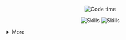 <p align="center">
  <img alt="Code time" src="https://wakatime.com/badge/user/c215fa00-46e9-423c-8c43-89e424f50ad5.svg" />
</p>

<p align="center">
  <img alt="Skills" src="https://skillicons.dev/icons?i=c,cpp,bash,qt,flutter,dart,cmake,rust,docker,py,ros,supabase,appwrite,sentry,swift,arduino,raspberrypi,sqlite,ansible,flask,html,md,postgres,postman,processing" />
  <img alt="Skills" src="https://skillicons.dev/icons?i=aws,cloudflare,vercel,apple,ubuntu,linux,git,githubactions,vscode,notion,obsidian" />
</p>

<details>
  <summary>More</summary>
  <p align="center">
  <picture>
    <source media="(prefers-color-scheme: dark)" srcset="https://wakatime.com/share/@bookshiyi/2e23cfaf-53f0-4a28-a847-2654f3bc4682.svg" />
    <source media="(prefers-color-scheme: light)" srcset="https://wakatime.com/share/@bookshiyi/50de43b6-6580-4ea3-9cff-b011d2433806.svg" />
    <img alt="Code history" src="https://wakatime.com/share/@bookshiyi/0f63e14e-134a-435a-bc8e-3db4bb23b7ec.png" />
  </picture>
  <picture>
    <source media="(prefers-color-scheme: dark)" srcset="https://github-readme-stats.vercel.app/api?username=bookshiyi&count_private=true&show_icons=true&theme=dark"  />
    <source media="(prefers-color-scheme: light)" srcset="https://github-readme-stats.vercel.app/api?username=bookshiyi&count_private=true&show_icons=true"/>
    <img alt="Github stats" src="https://github-readme-stats.vercel.app/api?username=bookshiyi&count_private=true&show_icons=true" />
  </picture>
  <picture>
    <source media="(prefers-color-scheme: dark)" srcset="https://github-readme-stats.vercel.app/api/top-langs/?username=bookshiyi&count_private=true&layout=compact&theme=dark"  />
    <source media="(prefers-color-scheme: light)" srcset="https://github-readme-stats.vercel.app/api/top-langs/?username=bookshiyi&count_private=true&layout=compact" />
    <img alt="Most languages" src="https://github-readme-stats.vercel.app/api/top-langs/?username=bookshiyi&count_private=true&layout=compact" />
  </picture>
  </p>
  
  <p align="center">
    <img src="https://profile-counter.glitch.me/bookshiyi/count.svg" />
  </p>
</details>
